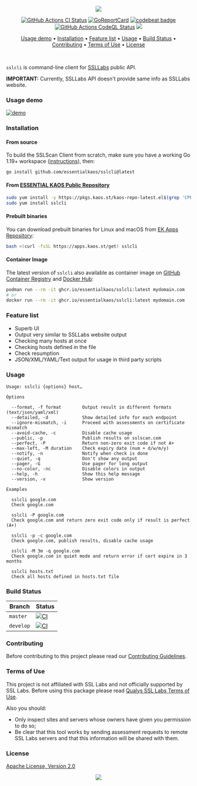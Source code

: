 <p align="center"><a href="#readme"><img src="https://gh.kaos.st/sslcli.svg"/></a></p>

<p align="center">
  <a href="https://kaos.sh/w/sslcli/ci"><img src="https://kaos.sh/w/sslcli/ci.svg" alt="GitHub Actions CI Status" /></a>
  <a href="https://kaos.sh/r/sslcli"><img src="https://kaos.sh/r/sslcli.svg" alt="GoReportCard" /></a>
  <a href="https://kaos.sh/b/sslcli"><img src="https://kaos.sh/b/edc52bb1-c807-470b-8466-b86cc0cfcdbe.svg" alt="codebeat badge" /></a>
  <a href="https://kaos.sh/w/sslcli/codeql"><img src="https://kaos.sh/w/sslcli/codeql.svg" alt="GitHub Actions CodeQL Status" /></a>
  <a href="#license"><img src="https://gh.kaos.st/apache2.svg"></a>
</p>

<p align="center"><a href="#usage-demo">Usage demo</a> • <a href="#installation">Installation</a> • <a href="#feature-list">Feature list</a> • <a href="#usage">Usage</a> • <a href="#build-status">Build Status</a> • <a href="#contributing">Contributing</a> • <a href="#terms-of-use">Terms of Use</a> • <a href="#license">License</a></p>

<br/>

`sslcli` is command-line client for <a href="https://www.ssllabs.com">SSLLabs</a> public API.

**IMPORTANT:** Currently, SSLLabs API doesn't provide same info as SSLLabs website.

### Usage demo

[![demo](https://gh.kaos.st/sslcli-275.gif)](#usage-demo)

### Installation

#### From source

To build the SSLScan Client from scratch, make sure you have a working Go 1.19+ workspace ([instructions](https://go.dev/doc/install)), then:

```
go install github.com/essentialkaos/sslcli@latest
```

#### From [ESSENTIAL KAOS Public Repository](https://kaos.sh/kaos-repo)

```bash
sudo yum install -y https://pkgs.kaos.st/kaos-repo-latest.el$(grep 'CPE_NAME' /etc/os-release | tr -d '"' | cut -d':' -f5).noarch.rpm
sudo yum install sslcli
```

#### Prebuilt binaries

You can download prebuilt binaries for Linux and macOS from [EK Apps Repository](https://apps.kaos.st/sslcli/latest):

```bash
bash <(curl -fsSL https://apps.kaos.st/get) sslcli
```

#### Container Image

The latest version of `sslcli` also available as container image on [GitHub Container Registry](https://kaos.sh/p/sslcli) and [Docker Hub](https://kaos.sh/d/sslcli):

```bash
podman run --rm -it ghcr.io/essentialkaos/sslcli:latest mydomain.com
# or
docker run --rm -it ghcr.io/essentialkaos/sslcli:latest mydomain.com
```

### Feature list

* Superb UI
* Output very similar to SSLLabs website output
* Checking many hosts at once
* Checking hosts defined in the file
* Check resumption
* JSON/XML/YAML/Text output for usage in third party scripts

### Usage

```
Usage: sslcli {options} host…

Options

  --format, -f format        Output result in different formats (text/json/yaml/xml)
  --detailed, -d             Show detailed info for each endpoint
  --ignore-mismatch, -i      Proceed with assessments on certificate mismatch
  --avoid-cache, -c          Disable cache usage
  --public, -p               Publish results on sslscan.com
  --perfect, -P              Return non-zero exit code if not A+
  --max-left, -M duration    Check expiry date (num + d/w/m/y)
  --notify, -n               Notify when check is done
  --quiet, -q                Don't show any output
  --pager, -G                Use pager for long output
  --no-color, -nc            Disable colors in output
  --help, -h                 Show this help message
  --version, -v              Show version

Examples

  sslcli google.com
  Check google.com

  sslcli -P google.com
  Check google.com and return zero exit code only if result is perfect (A+)

  sslcli -p -c google.com
  Check google.com, publish results, disable cache usage

  sslcli -M 3m -q google.com
  Check google.com in quiet mode and return error if cert expire in 3 months

  sslcli hosts.txt
  Check all hosts defined in hosts.txt file
```

### Build Status

| Branch | Status |
|------------|--------|
| `master` | [![CI](https://kaos.sh/w/sslcli/ci.svg?branch=master)](https://kaos.sh/w/sslcli/ci?query=branch:master) |
| `develop` | [![CI](https://kaos.sh/w/sslcli/ci.svg?branch=develop)](https://kaos.sh/w/sslcli/ci?query=branch:develop) |

### Contributing

Before contributing to this project please read our [Contributing Guidelines](https://github.com/essentialkaos/contributing-guidelines#contributing-guidelines).

### Terms of Use

This project is not affiliated with SSL Labs and not officially supported by SSL Labs. Before using this package please read [Qualys SSL Labs Terms of Use](https://www.ssllabs.com/downloads/Qualys_SSL_Labs_Terms_of_Use.pdf).

Also you should:

* Only inspect sites and servers whose owners have given you permission to do so;
* Be clear that this tool works by sending assessment requests to remote SSL Labs servers and that this information will be shared with them.

### License

[Apache License, Version 2.0](https://www.apache.org/licenses/LICENSE-2.0)

<p align="center"><a href="https://essentialkaos.com"><img src="https://gh.kaos.st/ekgh.svg"/></a></p>
